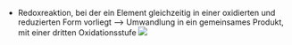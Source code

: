 - Redoxreaktion, bei der ein Element gleichzeitig in einer oxidierten und reduzierten Form vorliegt --> Umwandlung in ein gemeinsames Produkt, mit einer dritten Oxidationsstufe 
![](Pasted%20image%2020240702100301.png)


